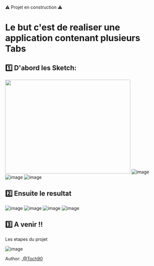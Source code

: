 :warning: Projet en construction :warning: 

# Le but c'est de realiser une application contenant plusieurs **Tabs**  

## :one: D'abord les Sketch:

<image src="https://github.com/CollegeBoreal/INF1083-200-19A-01/blob/master/4.Components/b300107361-tab-ng/src/sketches/home1.png?raw=true" width="400" height="300"></image>
![image](https://github.com/CollegeBoreal/INF1083-200-19A-01/blob/master/4.Components/b300107361-tab-ng/src/sketches/home1.png?raw=true) 
![image](https://github.com/CollegeBoreal/INF1083-200-19A-01/blob/master/4.Components/b300107361-tab-ng/src/sketches/browse1.png?raw=true) 
![image](https://github.com/CollegeBoreal/INF1083-200-19A-01/blob/master/4.Components/b300107361-tab-ng/src/sketches/search1.png?raw=true) 

## :two:  Ensuite le resultat

![image](https://github.com/CollegeBoreal/INF1083-200-19A-01/blob/master/4.Components/b300107361-tab-ng/src/sketches/home.png?raw=true)
![image](https://github.com/CollegeBoreal/INF1083-200-19A-01/blob/master/4.Components/b300107361-tab-ng/src/sketches/inHome.png?raw=true)
![image](https://github.com/CollegeBoreal/INF1083-200-19A-01/blob/master/4.Components/b300107361-tab-ng/src/sketches/browse.png?raw=true)
![image](https://github.com/CollegeBoreal/INF1083-200-19A-01/blob/master/4.Components/b300107361-tab-ng/src/sketches/search.png?raw=true)

## :three: A venir :bangbang:
Les etapes du projet 

![image](https://github.com/CollegeBoreal/INF1083-200-19A-01/blob/master/4.Components/b300107361-tab-ng/src/sketches/hero.PNG?raw=true)




Author: <.@Toch90>
